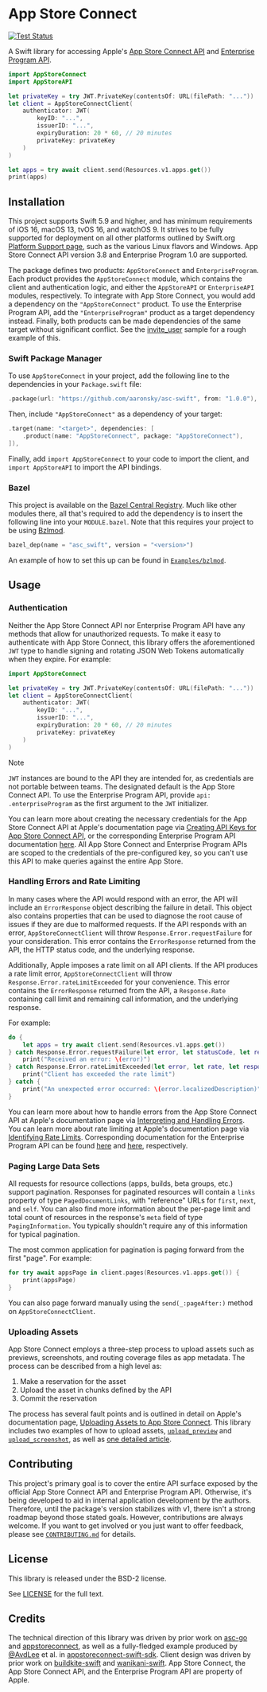 # App Store Connect

[![Test Status](https://github.com/aaronsky/asc-swift/workflows/CI/badge.svg)](https://github.com/aaronsky/asc-swift/actions?query=workflow%253A%2522CI%2522)

A Swift library for accessing Apple's [App Store Connect API](https://developer.apple.com/documentation/appstoreconnectapi) and [Enterprise Program API](https://developer.apple.com/documentation/enterpriseprogramapi).

```swift
import AppStoreConnect
import AppStoreAPI

let privateKey = try JWT.PrivateKey(contentsOf: URL(filePath: "..."))
let client = AppStoreConnectClient(
    authenticator: JWT(
        keyID: "...",
        issuerID: "...",
        expiryDuration: 20 * 60, // 20 minutes
        privateKey: privateKey
    )
)

let apps = try await client.send(Resources.v1.apps.get())
print(apps)
```

## Installation

This project supports Swift 5.9 and higher, and has minimum requirements of iOS 16, macOS 13, tvOS 16, and watchOS 9. It strives to be fully supported for deployment on all other platforms outlined by Swift.org [Platform Support page](https://www.swift.org/platform-support/#deployment-only), such as the various Linux flavors and Windows. App Store Connect API version 3.8 and Enterprise Program 1.0 are supported.

The package defines two products: `AppStoreConnect` and `EnterpriseProgram`. Each product provides the `AppStoreConnect` module, which contains the client and authentication logic, and either the `AppStoreAPI` or `EnterpriseAPI` modules, respectively. To integrate with App Store Connect, you would add a dependency on the `"AppStoreConnect"` product. To use the Enterprise Program API, add the `"EnterpriseProgram"` product as a target dependency instead. Finally, both products can be made dependencies of the same target without significant conflict. See the [invite_user](/Examples/invite_user/InviteUser.swift) sample for a rough example of this.

### Swift Package Manager


To use `AppStoreConnect` in your project, add the following line to the dependencies in your `Package.swift` file:

```swift
.package(url: "https://github.com/aaronsky/asc-swift", from: "1.0.0"),
```

Then, include `"AppStoreConnect"` as a dependency of your target:

```swift
.target(name: "<target>", dependencies: [
    .product(name: "AppStoreConnect", package: "AppStoreConnect"),
]),
```

Finally, add `import AppStoreConnect` to your code to import the client, and `import AppStoreAPI` to import the API bindings.

### Bazel

This project is available on the [Bazel Central Registry](https://registry.bazel.build/modules/asc_swift). Much like other modules there, all that's required to add the dependency is to insert the following line into your `MODULE.bazel`. Note that this requires your project to be using [Bzlmod](https://bazel.build/external/overview#bzlmod).

```python
bazel_dep(name = "asc_swift", version = "<version>")
```

An example of how to set this up can be found in [`Examples/bzlmod`](/Examples/bzlmod/MODULE.bazel).

## Usage

### Authentication

Neither the App Store Connect API nor Enterprise Program API have any methods that allow for unauthorized requests. To make it easy to authenticate with App Store Connect, this library offers the aforementioned `JWT` type to handle signing and rotating JSON Web Tokens automatically when they expire. For example:

```swift
import AppStoreConnect

let privateKey = try JWT.PrivateKey(contentsOf: URL(filePath: "..."))
let client = AppStoreConnectClient(
    authenticator: JWT(
        keyID: "...",
        issuerID: "...",
        expiryDuration: 20 * 60, // 20 minutes
        privateKey: privateKey
    )
)
```

> [!NOTE]
> `JWT` instances are bound to the API they are intended for, as credentials are not portable between teams. The designated default is the App Store Connect API. To use the Enterprise Program API, provide `api: .enterpriseProgram` as the first argument to the `JWT` initializer.

You can learn more about creating the necessary credentials for the App Store Connect API at Apple's documentation page via [Creating API Keys for App Store Connect API](https://developer.apple.com/documentation/appstoreconnectapi/creating_api_keys_for_app_store_connect_api), or the corresponding Enterprise Program API documentation [here](https://developer.apple.com/documentation/enterpriseprogramapi/creating-api-keys-for-enterprise-program-api). All App Store Connect and Enterprise Program APIs are scoped to the credentials of the pre-configured key, so you can't use this API to make queries against the entire App Store.

### Handling Errors and Rate Limiting

In many cases where the API would respond with an error, the API will include an `ErrorResponse` object describing the failure in detail. This object also contains properties that can be used to diagnose the root cause of issues if they are due to malformed requests. If the API responds with an error, `AppStoreConnectClient` will throw `Response.Error.requestFailure` for your consideration. This error contains the `ErrorResponse` returned from the API, the HTTP status code, and the underlying response.

Additionally, Apple imposes a rate limit on all API clients. If the API produces a rate limit error, `AppStoreConnectClient` will throw `Response.Error.rateLimitExceeded` for your convenience. This error contains the `ErrorResponse` returned from the API, a `Response.Rate` containing call limit and remaining call information, and the underlying response.

For example:

```swift
do {
    let apps = try await client.send(Resources.v1.apps.get())
} catch Response.Error.requestFailure(let error, let statusCode, let response) {
    print("Received an error: \(error)")
} catch Response.Error.rateLimitExceeded(let error, let rate, let response) {
    print("Client has exceeded the rate limit")
} catch {
    print("An unexpected error occurred: \(error.localizedDescription)")
}
```

You can learn more about how to handle errors from the App Store Connect API at Apple's documentation page via [Interpreting and Handling Errors](https://developer.apple.com/documentation/appstoreconnectapi/interpreting_and_handling_errors). You can learn more about rate limiting at Apple's documentation page via [Identifying Rate Limits](https://developer.apple.com/documentation/appstoreconnectapi/identifying_rate_limits). Corresponding documentation for the Enterprise Program API can be found [here](https://developer.apple.com/documentation/enterpriseprogramapi/interpreting-and-handling-errors) and [here](https://developer.apple.com/documentation/enterpriseprogramapi/identifying-rate-limits), respectively.

### Paging Large Data Sets

All requests for resource collections (apps, builds, beta groups, etc.) support pagination. Responses for paginated resources will contain a `links` property of type `PagedDocumentLinks`, with "reference" URLs for `first`, `next`, and `self`. You can also find more information about the per-page limit and total count of resources in the response's `meta` field of type `PagingInformation`. You typically shouldn't require any of this information for typical pagination.

The most common application for pagination is paging forward from the first "page". For example:

```swift
for try await appsPage in client.pages(Resources.v1.apps.get()) {
    print(appsPage)
}
```

You can also page forward manually using the `send(_:pageAfter:)` method on `AppStoreConnectClient`.

### Uploading Assets

App Store Connect employs a three-step process to upload assets such as previews, screenshots, and routing coverage files as app metadata. The process can be described from a high level as:

1. Make a reservation for the asset
2. Upload the asset in chunks defined by the API
3. Commit the reservation

The process has several fault points and is outlined in detail on Apple's documentation page, [Uploading Assets to App Store Connect](https://developer.apple.com/documentation/appstoreconnectapi/uploading_assets_to_app_store_connect). This library includes two examples of how to upload assets, [`upload_preview`](./Examples/upload_preview/UploadPreview.swift) and [`upload_screenshot`](./Examples/upload_screenshot/UploadScreenshot.swift), as well as [one detailed article](./Sources/AppStoreConnect/AppStoreConnect.docc/Articles/UploadingFiles.md).

## Contributing

This project's primary goal is to cover the entire API surface exposed by the official App Store Connect API and Enterprise Program API. Otherwise, it's being developed to aid in internal application development by the authors. Therefore, until the package's version stabilizes with v1, there isn't a strong roadmap beyond those stated goals. However, contributions are always welcome. If you want to get involved or you just want to offer feedback, please see [`CONTRIBUTING.md`](https://github.com/aaronsky/asc-swift/blob/main/.github/CONTRIBUTING.md) for details.

## License

This library is released under the BSD-2 license.

See [LICENSE](https://github.com/aaronsky/asc-swift/blob/master/LICENSE) for the full text.

## Credits

The technical direction of this library was driven by prior work on [asc-go](https://github.com/cidertool/asc-go) and [appstoreconnect](https://github.com/aaronsky/appstoreconnect), as well as a fully-fledged example produced by [@AvdLee](https://github.com/AvdLee) et al. in [appstoreconnect-swift-sdk](https://github.com/AvdLee/appstoreconnect-swift-sdk). Client design was driven by prior work on [buildkite-swift](https://github.com/aaronsky/buildkite-swift) and [wanikani-swift](https://github.com/aaronsky/wanikani-swift). App Store Connect, the App Store Connect API, and the Enterprise Program API are property of Apple.
